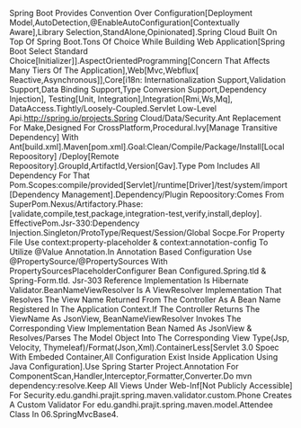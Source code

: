 Spring Boot Provides Convention Over Configuration[Deployment Model,AutoDetection,@EnableAutoConfiguration[Contextually Aware],Library Selection,StandAlone,Opinionated].Spring Cloud 
Built On Top Of Spring Boot.Tons Of Choice While Building Web Application[Spring Boot Select Standard Choice[Initializer]].AspectOrientedProgramming[Concern That Affects Many Tiers 
Of The Application],Web[Mvc,Webflux[ Reactive,Asynchronous]],Core[i18n: Internationalization Support,Validation Support,Data Binding Support,Type Conversion Support,Dependency 
Injection], Testing[Unit, Integration],Integration[Rmi,Ws,Mq], DataAccess.Tightly/Loosely-Coupled.Servlet Low-Level Api.http://spring.io/projects.Spring Cloud/Data/Security.Ant 
Replacement For Make,Designed For CrossPlatform,Procedural.Ivy[Manage Transitive Dependency] With Ant[build.xml].Maven[pom.xml].Goal:Clean/Compile/Package/Install[Local Repoository]
/Deploy[Remote Repoository].GroupId,ArtifactId,Version[Gav].Type Pom Includes All Dependency For That Pom.Scopes:compile/provided[Servlet]/runtime[Driver]/test/system/import
[Dependency Management].Dependency/Plugin Repoository:Comes From SuperPom.Nexus/Artifactory.Phase:[validate,compile,test,package,integration-test,verify,install,deploy].
EffectivePom.Jsr-330:Dependency Injection.Singleton/ProtoType/Request/Session/Global Socpe.For Property File Use context:property-placeholder & context:annotation-config To Utilize 
@Value  Annotation.In Annotation Based Configuration Use @PropertySource/@PropertySources With PropertySourcesPlaceholderConfigurer Bean Configured.Spring.tld & Spring-Form.tld.
Jsr-303 Reference Implementation Is Hibernate Validator.BeanNameViewResolver Is A ViewResolver Implementation That Resolves The View Name Returned From The Controller As A Bean Name
Registered In The Application Context.If The Controller Returns The ViewName As JsonView, BeanNameViewResolver Invokes The Corresponding View Implementation Bean Named As JsonView 
& Resolves/Parses The Model Object Into The Corresponding View Type(Jsp, Velocity, Thymeleaf)/Format(Json,Xml).ContainerLess[Servlet 3.0 Spoec With Embeded Container,All 
Configuration Exist Inside Application Using Java Configuration].Use Spring Starter Project.Annotation For ComponentScan,Handler,Interceptor,Formatter,Converter.Do mvn 
dependency:resolve.Keep All Views Under Web-Inf[Not Publicly Accessible] For Security.edu.gandhi.prajit.spring.maven.validator.custom.Phone Creates A Custom Validator For 
edu.gandhi.prajit.spring.maven.model.Attendee Class In 06.SpringMvcBase4.